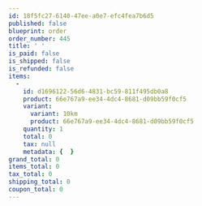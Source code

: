 ```yaml
---
id: 18f5fc27-6140-47ee-a0e7-efc4fea7b6d5
published: false
blueprint: order
order_number: 445
title: ' '
is_paid: false
is_shipped: false
is_refunded: false
items:
  -
    id: d1696122-56d6-4831-bc59-811f495db0a8
    product: 66e767a9-ee34-4dc4-8681-d09bb59f0cf5
    variant:
      variant: 10km
      product: 66e767a9-ee34-4dc4-8681-d09bb59f0cf5
    quantity: 1
    total: 0
    tax: null
    metadata: {  }
grand_total: 0
items_total: 0
tax_total: 0
shipping_total: 0
coupon_total: 0
---
```

